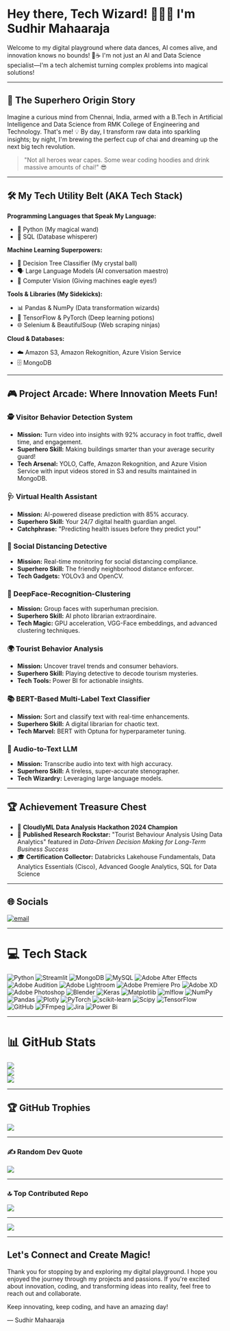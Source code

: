 # Hey there, Tech Wizard! 🧙‍♂️✨ I'm Sudhir Mahaaraja

Welcome to my digital playground where data dances, AI comes alive, and innovation knows no bounds! 🚀☕ I'm not just an AI and Data Science specialist—I'm a tech alchemist turning complex problems into magical solutions!

---

## 🌈 The Superhero Origin Story

Imagine a curious mind from Chennai, India, armed with a B.Tech in Artificial Intelligence and Data Science from RMK College of Engineering and Technology. That's me! 💡 By day, I transform raw data into sparkling insights; by night, I'm brewing the perfect cup of chai and dreaming up the next big tech revolution.

> "Not all heroes wear capes. Some wear coding hoodies and drink massive amounts of chai!" 😎

---

## 🛠️ My Tech Utility Belt (AKA Tech Stack)

**Programming Languages that Speak My Language:**  
- 🐍 Python (My magical wand)  
- 💽 SQL (Database whisperer)

**Machine Learning Superpowers:**  
- 🤖 Decision Tree Classifier (My crystal ball)  
- 🗣️ Large Language Models (AI conversation maestro)  
- 👀 Computer Vision (Giving machines eagle eyes!)

**Tools & Libraries (My Sidekicks):**  
- 📊 Pandas & NumPy (Data transformation wizards)  
- 🔬 TensorFlow & PyTorch (Deep learning potions)  
- 🌐 Selenium & BeautifulSoup (Web scraping ninjas)

**Cloud & Databases:**  
- ☁️ Amazon S3, Amazon Rekognition, Azure Vision Service  
- 🗄️ MongoDB

---

## 🎮 Project Arcade: Where Innovation Meets Fun!

### 🕵️ Visitor Behavior Detection System
- **Mission:** Turn video into insights with 92% accuracy in foot traffic, dwell time, and engagement.
- **Superhero Skill:** Making buildings smarter than your average security guard!
- **Tech Arsenal:** YOLO, Caffe, Amazon Rekognition, and Azure Vision Service with input videos stored in S3 and results maintained in MongoDB.

### 🩺 Virtual Health Assistant
- **Mission:** AI-powered disease prediction with 85% accuracy.
- **Superhero Skill:** Your 24/7 digital health guardian angel.
- **Catchphrase:** "Predicting health issues before they predict you!"

### 📏 Social Distancing Detective
- **Mission:** Real-time monitoring for social distancing compliance.
- **Superhero Skill:** The friendly neighborhood distance enforcer.
- **Tech Gadgets:** YOLOv3 and OpenCV.

### 👥 DeepFace-Recognition-Clustering
- **Mission:** Group faces with superhuman precision.
- **Superhero Skill:** AI photo librarian extraordinaire.
- **Tech Magic:** GPU acceleration, VGG-Face embeddings, and advanced clustering techniques.

### 🌍 Tourist Behavior Analysis
- **Mission:** Uncover travel trends and consumer behaviors.
- **Superhero Skill:** Playing detective to decode tourism mysteries.
- **Tech Tools:** Power BI for actionable insights.

### 📚 BERT-Based Multi-Label Text Classifier
- **Mission:** Sort and classify text with real-time enhancements.
- **Superhero Skill:** A digital librarian for chaotic text.
- **Tech Marvel:** BERT with Optuna for hyperparameter tuning.

### 🎤 Audio-to-Text LLM
- **Mission:** Transcribe audio into text with high accuracy.
- **Superhero Skill:** A tireless, super-accurate stenographer.
- **Tech Wizardry:** Leveraging large language models.

---

## 🏆 Achievement Treasure Chest

- 🥇 **CloudlyML Data Analysis Hackathon 2024 Champion**
- 📜 **Published Research Rockstar:** "Tourist Behaviour Analysis Using Data Analytics" featured in *Data-Driven Decision Making for Long-Term Business Success*
- 🎓 **Certification Collector:** Databricks Lakehouse Fundamentals, Data Analytics Essentials (Cisco), Advanced Google Analytics, SQL for Data Science

---

## 🌐 Socials
[![email](https://img.shields.io/badge/Email-D14836?logo=gmail&logoColor=white)](mailto:sudhirmahaaraja@gmail.com)

---

# 💻 Tech Stack
![Python](https://img.shields.io/badge/python-3670A0?style=plastic&logo=python&logoColor=ffdd54) ![Streamlit](https://img.shields.io/badge/Streamlit-%23FE4B4B.svg?style=plastic&logo=streamlit&logoColor=white) ![MongoDB](https://img.shields.io/badge/MongoDB-%234ea94b.svg?style=plastic&logo=mongodb&logoColor=white) ![MySQL](https://img.shields.io/badge/mysql-4479A1.svg?style=plastic&logo=mysql&logoColor=white) ![Adobe After Effects](https://img.shields.io/badge/Adobe%20After%20Effects-9999FF.svg?style=plastic&logo=Adobe%20After%20Effects&logoColor=white) ![Adobe Audition](https://img.shields.io/badge/Adobe%20Audition-9999FF.svg?style=plastic&logo=Adobe%20Audition&logoColor=white) ![Adobe Lightroom](https://img.shields.io/badge/Adobe%20Lightroom-31A8FF.svg?style=plastic&logo=Adobe%20Lightroom&logoColor=white) ![Adobe Premiere Pro](https://img.shields.io/badge/Adobe%20Premiere%20Pro-9999FF.svg?style=plastic&logo=Adobe%20Premiere%20Pro&logoColor=white) ![Adobe XD](https://img.shields.io/badge/Adobe%20XD-470137?style=plastic&logo=Adobe%20XD&logoColor=#FF61F6) ![Adobe Photoshop](https://img.shields.io/badge/adobe%20photoshop-%2331A8FF.svg?style=plastic&logo=adobe%20photoshop&logoColor=white) ![Blender](https://img.shields.io/badge/blender-%23F5792A.svg?style=plastic&logo=blender&logoColor=white) ![Keras](https://img.shields.io/badge/Keras-%23D00000.svg?style=plastic&logo=Keras&logoColor=white) ![Matplotlib](https://img.shields.io/badge/Matplotlib-%23ffffff.svg?style=plastic&logo=Matplotlib&logoColor=black) ![mlflow](https://img.shields.io/badge/mlflow-%23d9ead3.svg?style=plastic&logo=numpy&logoColor=blue) ![NumPy](https://img.shields.io/badge/numpy-%23013243.svg?style=plastic&logo=numpy&logoColor=white) ![Pandas](https://img.shields.io/badge/pandas-%23150458.svg?style=plastic&logo=pandas&logoColor=white) ![Plotly](https://img.shields.io/badge/Plotly-%233F4F75.svg?style=plastic&logo=plotly&logoColor=white) ![PyTorch](https://img.shields.io/badge/PyTorch-%23EE4C2C.svg?style=plastic&logo=PyTorch&logoColor=white) ![scikit-learn](https://img.shields.io/badge/scikit--learn-%23F7931E.svg?style=plastic&logo=scikit-learn&logoColor=white) ![Scipy](https://img.shields.io/badge/SciPy-%230C55A5.svg?style=plastic&logo=scipy&logoColor=white) ![TensorFlow](https://img.shields.io/badge/TensorFlow-%23FF6F00.svg?style=plastic&logo=TensorFlow&logoColor=white) ![GitHub](https://img.shields.io/badge/github-%23121011.svg?style=plastic&logo=github&logoColor=white) ![FFmpeg](https://shields.io/badge/FFmpeg-%23171717.svg?logo=ffmpeg&style=plastic&labelColor=171717&logoColor=5cb85c) ![Jira](https://img.shields.io/badge/jira-%230A0FFF.svg?style=plastic&logo=jira&logoColor=white) ![Power Bi](https://img.shields.io/badge/power_bi-F2C811?style=plastic&logo=powerbi&logoColor=black)

---

# 📊 GitHub Stats
![](https://github-readme-stats.vercel.app/api?username=sudhirMahaaraja&theme=prussian&hide_border=false&include_all_commits=false&count_private=false)  
![](https://nirzak-streak-stats.vercel.app/?user=sudhirMahaaraja&theme=prussian&hide_border=false)  
![](https://github-readme-stats.vercel.app/api/top-langs/?username=sudhirMahaaraja&theme=prussian&hide_border=false&include_all_commits=false&count_private=false&layout=compact)

---

## 🏆 GitHub Trophies
![](https://github-profile-trophy.vercel.app/?username=sudhirMahaaraja&theme=shades-of-purple&no-frame=false&no-bg=true&margin-w=4)

---

### ✍️ Random Dev Quote
![](https://quotes-github-readme.vercel.app/api?type=horizontal&theme=dark)

---

### 🔝 Top Contributed Repo
![](https://github-contributor-stats.vercel.app/api?username=sudhirMahaaraja&limit=5&theme=prussian&combine_all_yearly_contributions=true)

---

[![](https://visitcount.itsvg.in/api?id=sudhirMahaaraja&icon=9&color=0)](https://visitcount.itsvg.in)

<!-- Proudly created with GPRM (https://gprm.itsvg.in) -->

---

## Let's Connect and Create Magic!

Thank you for stopping by and exploring my digital playground. I hope you enjoyed the journey through my projects and passions. If you're excited about innovation, coding, and transforming ideas into reality, feel free to reach out and collaborate. 

Keep innovating, keep coding, and have an amazing day!

— Sudhir Mahaaraja

